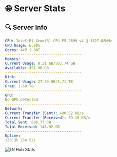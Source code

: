 # 🌐 Server Stats
## 🔍 Server Info
```yaml
CPU: Intel(R) Xeon(R) CPU E5-2699 v4 @ 1327.08MHz
CPU Usage: 6.00%
Cores: 44P | 88T
-----------------------------------
Memory:
Current Usage: 8.31 GB/503.74 GB
Available: 491.98 GB
-----------------------------------
Disk:
Current Usage: 27.79 GB/1.71 TB
Free: 1.60 TB
-----------------------------------
GPU:
No GPU detected
-----------------------------------
Network:
Current Transfer (Sent): 490.52 KB/s
Current Transfer (Received): 59.15 KB/s
Total Sent: 696.77 GB
Total Received: 148.92 GB
-----------------------------------
Uptime:
13d 3h 25m 52s
```
![GitHub Stats](https://img.shields.io/badge/Updated-2025-05-02_20:34:40-blue)